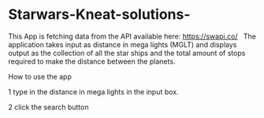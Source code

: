 # Starwars-Kneat-solutions-

This App is fetching data from the API available here: https://swapi.co/  
The application  takes  input as distance in mega lights (MGLT) and  displays output as the 
collection of all the star ships and the total amount of stops required to make the distance between the planets.


How to use the app

1 type in the distance in mega lights in the input box.


2 click the search button
